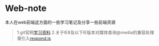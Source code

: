 # Web-note
本人在web前端这方面的一些学习笔记及分享一些前端资源
>  1.git官网[学习资料](https://git-scm.com/book/zh/v2)
>  2.关于IE8及以下IE版本对媒体查询@media的兼容处理需引入[respond.js](https://github.com/StrugglingBirds/Web-note/blob/master/respond.js)
